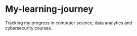 # My-learning-journey
Tracking my progress in computer science, data analytics and cybersecurity courses.
